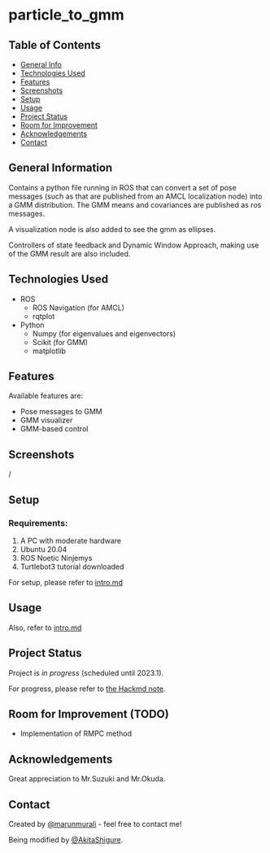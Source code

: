 # particle_to_gmm

## Table of Contents
* [General Info](#general-information)
* [Technologies Used](#technologies-used)
* [Features](#features)
* [Screenshots](#screenshots)
* [Setup](#setup)
* [Usage](#usage)
* [Project Status](#project-status)
* [Room for Improvement](#room-for-improvement)
* [Acknowledgements](#acknowledgements)
* [Contact](#contact)
<!-- * [License](#license) -->

## General Information

Contains a python file running in ROS that can convert a set of pose messages (such as that are published from an AMCL localization node) into a GMM distribution. The GMM means and covariances are published as ros messages.

A visualization node is also added to see the gmm as ellipses.

Controllers of state feedback and Dynamic Window Approach, making use of the GMM result are also included. 

## Technologies Used
- ROS
  - ROS Navigation (for AMCL)
  - rqtplot
- Python
  - Numpy (for eigenvalues and eigenvectors)
  - Scikit (for GMM)
  - matplotlib


## Features
Available features are:
- Pose messages to GMM
- GMM visualizer
- GMM-based control


## Screenshots
/
<!-- ![Example screenshot](./img/screenshot.png) -->
<!-- If you have screenshots you'd like to share, include them here. -->


## Setup
<!-- What are the project requirements/dependencies? Where are they listed? A requirements.txt or a Pipfile.lock file perhaps? Where is it located? -->

### Requirements: 

1. A PC with moderate hardware
2. Ubuntu 20.04 
3. ROS Noetic Ninjemys
4. Turtlebot3 tutorial downloaded

<!-- Proceed to describe how to install / setup one's local environment / get started with the project. -->
For setup, please refer to [intro.md](./support/intro.md)


## Usage
<!-- How does one go about using it?
Provide various use cases and code examples here.

`write-your-code-here` -->

Also, refer to [intro.md](./support/intro.md)

## Project Status
<!-- Project is: _in progress_ / _complete_ / _no longer being worked on_. If you are no longer working on it, provide reasons why. -->

Project is _in progress_ (scheduled until 2023.1). 

For progress, please refer to [the Hackmd note](https://hackmd.io/@lihanjie/rkClIb9k9/edit). 

## Room for Improvement (TODO)
<!-- Include areas you believe need improvement / could be improved. Also add TODOs for future development. -->

- Implementation of RMPC method



## Acknowledgements
<!-- Give credit here.
- This project was inspired by...
- This project was based on [this tutorial](https://www.example.com).
- Many thanks to... -->

Great appreciation to Mr.Suzuki and Mr.Okuda. 


## Contact

Created by [@marunmurali](https://github.com/marunmurali) - feel free to contact me!

Being modified by [@AkitaShigure](https://github.com/AkitaShigure). 

<!-- Optional -->
<!-- ## License -->
<!-- This project is open source and available under the [... License](). -->
